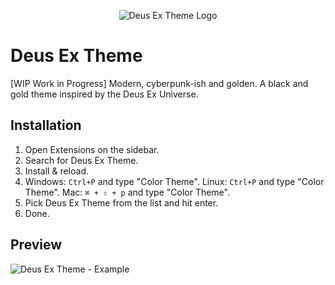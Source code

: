 <p align="center"><img alt="Deus Ex Theme Logo" src="https://i.imgur.com/mSTw9sx.png"></p>

# Deus Ex Theme
[WIP Work in Progress]
Modern, cyberpunk-ish and golden. A black and gold theme inspired by the Deus Ex Universe.

## Installation

1. Open Extensions on the sidebar.
2. Search for Deus Ex Theme.
3. Install & reload.
4. Windows: `Ctrl+P` and type "Color Theme".
   Linux: `Ctrl+P` and type "Color Theme".
   Mac: `⌘ + ⇧ + p` and type "Color Theme".
5. Pick Deus Ex Theme from the list and hit enter.
6. Done.

## Preview

![Deus Ex Theme - Example](https://i.imgur.com/eKPB6f8.png)
